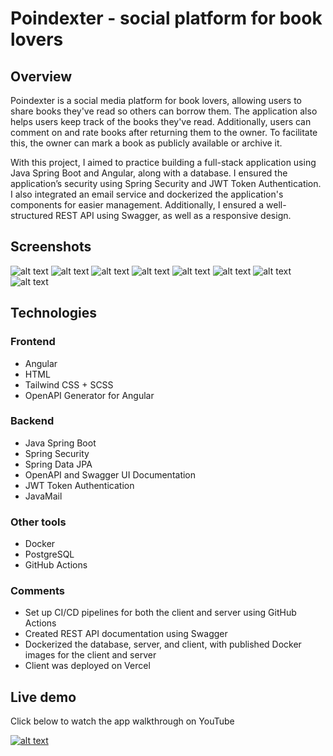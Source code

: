 # Poindexter - social platform for book lovers

## Overview
Poindexter is a social media platform for book lovers, allowing users to share books they've read so others can borrow them. The application also helps users keep track of the books they've read. Additionally, users can comment on and rate books after returning them to the owner. To facilitate this, the owner can mark a book as publicly available or archive it. 

With this project, I aimed to practice building a full-stack application using Java Spring Boot and Angular, along with a database. I ensured the application’s security using Spring Security and JWT Token Authentication. I also integrated an email service and dockerized the application's components for easier management. Additionally, I ensured a well-structured REST API using Swagger, as well as a responsive design.

## Screenshots
![alt text](https://res.cloudinary.com/dv7nhvy8e/image/upload/v1724586521/poindexter/cycmmwy43dthjvbda5qz.png)
![alt text](https://res.cloudinary.com/dv7nhvy8e/image/upload/v1724586521/poindexter/apx0leeq3tcymzhksfao.png)
![alt text](https://res.cloudinary.com/dv7nhvy8e/image/upload/v1724586521/poindexter/rv4teogai3soqvoz4gmh.png)
![alt text](https://res.cloudinary.com/dv7nhvy8e/image/upload/v1724586521/poindexter/k0grbpxb1ltwqjbkkjug.png)
![alt text](https://res.cloudinary.com/dv7nhvy8e/image/upload/v1724586521/poindexter/xv9f3ppomrvstyni3flq.png)
![alt text](https://res.cloudinary.com/dv7nhvy8e/image/upload/v1724586521/poindexter/lsckrglbafbet80xk83w.png)
![alt text](https://res.cloudinary.com/dv7nhvy8e/image/upload/v1724586521/poindexter/upv2phyckxzndt9njxmu.png)
![alt text](https://res.cloudinary.com/dv7nhvy8e/image/upload/v1724586521/poindexter/thpnqqmjs1iso2m1wyks.png)

## Technologies
### Frontend
- Angular
- HTML
- Tailwind CSS + SCSS
- OpenAPI Generator for Angular
### Backend
- Java Spring Boot
- Spring Security
- Spring Data JPA
- OpenAPI and Swagger UI Documentation
- JWT Token Authentication
- JavaMail
### Other tools
- Docker
- PostgreSQL
- GitHub Actions
### Comments
- Set up CI/CD pipelines for both the client and server using GitHub Actions
- Created REST API documentation using Swagger
- Dockerized the database, server, and client, with published Docker images for the client and server
- Client was deployed on Vercel

## Live demo
Click below to watch the app walkthrough on YouTube

[![alt text](https://img.youtube.com/vi/H77Iwau4yKs/0.jpg)](https://www.youtube.com/watch?v=H77Iwau4yKs)
